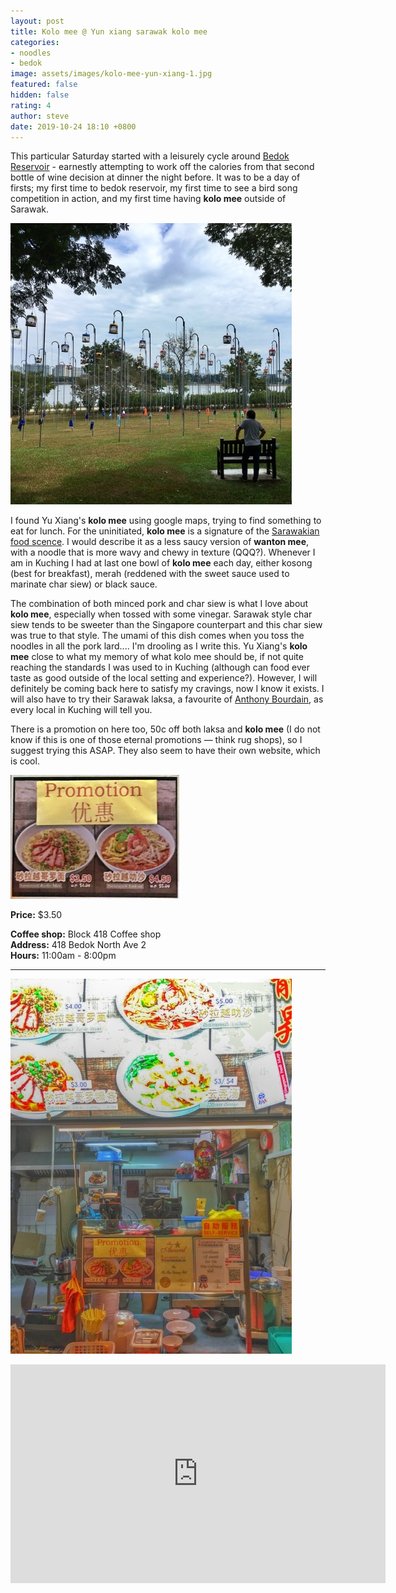 ```yaml
---
layout: post
title: Kolo mee @ Yun xiang sarawak kolo mee
categories:
- noodles
- bedok
image: assets/images/kolo-mee-yun-xiang-1.jpg
featured: false
hidden: false
rating: 4
author: steve
date: 2019-10-24 18:10 +0800
---
```

This particular Saturday started with a leisurely cycle around [Bedok Reservoir](https://en.wikipedia.org/wiki/Bedok_Reservoir) - earnestly attempting to work off the calories from that second bottle of wine decision at dinner the night before. It was to be a day of firsts; my first time to bedok reservoir, my first time to see a bird song competition in action, and my first time having **kolo mee** outside of Sarawak.

![Bird song competition](/assets/images/kolo-mee-yun-xiang-2.jpg "Bird song competition")

I found Yu Xiang's **kolo mee** using google maps, trying to find something to eat for lunch. For the uninitiated, **kolo mee** is a signature of the [Sarawakian food scence](http://www.rojakdaily.com/lifestyle/article/7932/5-best-food-to-try-in-sarawak-and-where-to-find-them). I would describe it as a less saucy version of **wanton mee**, with a noodle that is more wavy and chewy in texture (QQQ?). Whenever I am in Kuching I had at last one bowl of **kolo mee** each day, either kosong (best for breakfast), merah (reddened with the sweet sauce used to marinate char siew) or black sauce.

The combination of both minced pork and char siew is what I love about **kolo mee**, especially when tossed with some vinegar. Sarawak style char siew tends to be sweeter than the Singapore counterpart and this char siew was true to that style. The umami of this dish comes when you toss the noodles in all the pork lard.... I'm drooling as I write this. Yu Xiang's **kolo mee** close to what my memory of what kolo mee should be, if not quite reaching the standards I was used to in Kuching (although can food ever taste as good outside of the local setting and experience?). However, I will definitely be coming back here to satisfy my cravings, now I know it exists. I will also have to try their Sarawak laksa, a favourite of [Anthony Bourdain](https://www.thestar.com.my/news/nation/2015/05/29/anthony-bourdain-again-tastes-sarawak-laksa), as every local in Kuching will tell you.

There is a promotion on here too, 50c off both laksa and **kolo mee** (I do not know if this is one of those eternal promotions — think rug shops), so I suggest trying this ASAP. They also seem to have their own website, which is cool.

![Promotion](/assets/images/kolo-mee-yun-xiang-3.jpg "Promotion")


**Price:** $3.50

**Coffee shop:** Block 418 Coffee shop  
**Address:** 418 Bedok North Ave 2  
**Hours:** 11:00am - 8:00pm  

***  

![Yu Xiang](/assets/images/kolo-mee-yun-xiang-4.jpg "Yu Xiang")

<iframe src="https://www.google.com/maps/embed?pb=!1m14!1m8!1m3!1d15954.982823734426!2d103.9300227!3d1.328595!3m2!1i1024!2i768!4f13.1!3m3!1m2!1s0x0%3A0x3c3a1bc2dc00e8d6!2sYun%20Xiang%20Sarawak%20Kolo%20Mee!5e0!3m2!1sen!2ssg!4v1571911777514!5m2!1sen!2ssg" width="600" height="350" frameborder="0" style="border:0;" allowfullscreen=""></iframe>